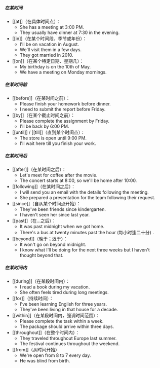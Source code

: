 ##### 在某时间
- [[at]]（在具体时间点）：
	- She has a meeting at 3:00 PM.
	- They usually have dinner at 7:30 in the evening.
- [[in]]（在某个时间段、季节或年份）：
	- I'll be on vacation in August.
	- We'll visit them in a few days.
	- They got married in 2010.
- [[on]]（在某个特定日期、星期几）：
	- My birthday is on the 10th of May.
	- We have a meeting on Monday mornings.
##### 在某时间前
- [[before]]（在某时间之前）：
	- Please finish your homework before dinner.
	- I need to submit the report before Friday.
- [[by]]（在某个截止时间之前）：
	- Please complete the assignment by Friday.
	- I'll be back by 6:00 PM.
- [[until]] / [[till]]（直到某个时间点）：
	- The store is open until 9:00 PM.
	- I'll wait here till you finish your work.
##### 在某时间后
- [[after]]（在某时间之后）：
	- Let's meet for coffee after the movie.
	- The concert starts at 8:00, so we'll be home after 10:00.
- [[following]]（在某时间之后）：
	- I will send you an email with the details following the meeting.
	- She prepared a presentation for the team following their request.
- [[since]]（自从某个时间点开始）：
	- They've been friends since kindergarten.
	- I haven't seen her since last year.
- [[past]]（在…之后）：
	- It was past midnight when we got home.
	- There's a bus at twenty minutes past the hour (每小时逢二十分) .
- [[beyond]]（晚于；迟于）：
	- It won't go on beyond midnight.
	- I know what I'll be doing for the next three weeks but I haven't thought beyond that.
##### 在某时间内
- [[during]]（在某段时间内）：
	- I read a book during my vacation.
	- She often feels tired during long meetings.
- [[for]]（持续时间）：
	- I've been learning English for three years.
	- They've been living in that house for a decade.
- [[within]]（在某段时间内，强调时间范围）：
	- Please complete the task within a week.
	- The package should arrive within three days.
- [[throughout]]（在整个时间内）：
	- They traveled throughout Europe last summer.
	- The festival continues throughout the weekend.
- [[from]]（从时间开始）
	- We're open from 8 to 7 every day.
	- He was blind from birth.


